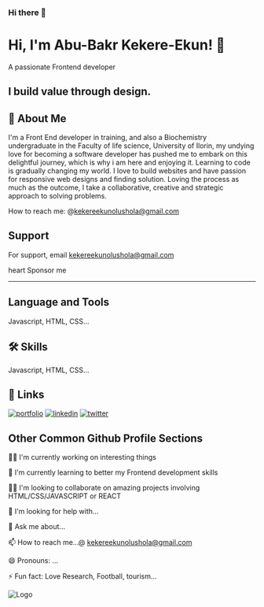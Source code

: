 ### Hi there 👋


# Hi, I'm Abu-Bakr Kekere-Ekun! 👋

 A passionate Frontend developer 

 ## I build value through design.

## 🚀 About Me
I'm a Front End developer in training, and also a Biochemistry undergraduate in the Faculty of life science, University of Ilorin, my undying love for becoming a software developer has pushed me to embark on this delightful journey, which is why i am here and enjoying it. Learning to code is gradually changing my world. I love to build websites and have passion for responsive web designs and finding solution.
Loving the process as much as the outcome, I take a collaborative, creative and strategic approach to solving problems.


How to reach me: @kekereekunolushola@gmail.com 

## Support

For support, email kekereekunolushola@gmail.com 

heart Sponsor me


<hr>

## Language and Tools
Javascript, HTML, CSS...
## 🛠 Skills
Javascript, HTML, CSS...


## 🔗 Links
[![portfolio](https://img.shields.io/badge/my_portfolio-000?style=for-the-badge&logo=ko-fi&logoColor=white)](https://my-portfolio.lsdyq-lsaawdy-b.repl.co/)
[![linkedin](https://img.shields.io/badge/linkedin-0A66C2?style=for-the-badge&logo=linkedin&logoColor=white)](https://www.linkedin.com/)
[![twitter](https://img.shields.io/badge/twitter-1DA1F2?style=for-the-badge&logo=twitter&logoColor=white)](https://twitter.com/)


## Other Common Github Profile Sections
👩‍💻 I'm currently working on interesting things

🧠 I'm currently learning to better my Frontend development skills

👯‍♀️ I'm looking to collaborate on amazing projects involving HTML/CSS/JAVASCRIPT or REACT

🤔 I'm looking for help with...

💬 Ask me about...

📫 How to reach me...@ kekereekunolushola@gmail.com

😄 Pronouns: ...

⚡️ Fun fact: Love Research, Football, tourism...


![Logo](https://dev-to-uploads.s3.amazonaws.com/uploads/articles/th5xamgrr6se0x5ro4g6.png)


<!--
**As-Saud/As-Saud** is a ✨ _special_ ✨ repository because its `README.md` (this file) appears on your GitHub profile.

Here are some ideas to get you started:

- 🔭 I’m currently working on ...
- 🌱 I’m currently learning ...
- 👯 I’m looking to collaborate on ...
- 🤔 I’m looking for help with ...
- 💬 Ask me about ...
- 📫 How to reach me: ...
- 😄 Pronouns: ...
- ⚡ Fun fact: ...
-->
